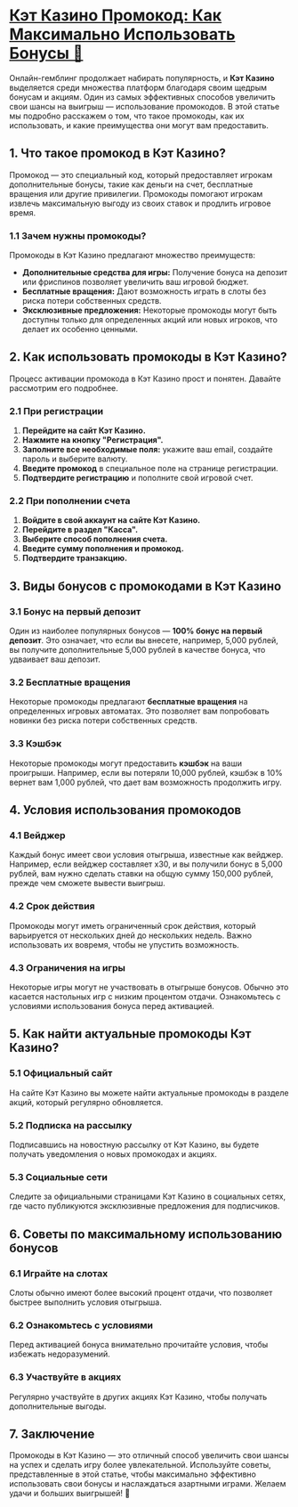 # [Кэт Казино Промокод: Как Максимально Использовать Бонусы 🎉](https://catchthecatthree.com/d1bfb4f94)

Онлайн-гемблинг продолжает набирать популярность, и **Кэт Казино** выделяется среди множества платформ благодаря своим щедрым бонусам и акциям. Один из самых эффективных способов увеличить свои шансы на выигрыш — использование промокодов. В этой статье мы подробно расскажем о том, что такое промокоды, как их использовать, и какие преимущества они могут вам предоставить.

## 1. Что такое промокод в Кэт Казино?

Промокод — это специальный код, который предоставляет игрокам дополнительные бонусы, такие как деньги на счет, бесплатные вращения или другие привилегии. Промокоды помогают игрокам извлечь максимальную выгоду из своих ставок и продлить игровое время.

### 1.1 Зачем нужны промокоды?

Промокоды в Кэт Казино предлагают множество преимуществ:

* **Дополнительные средства для игры:** Получение бонуса на депозит или фриспинов позволяет увеличить ваш игровой бюджет.
* **Бесплатные вращения:** Дают возможность играть в слоты без риска потери собственных средств.
* **Эксклюзивные предложения:** Некоторые промокоды могут быть доступны только для определенных акций или новых игроков, что делает их особенно ценными.

## 2. Как использовать промокоды в Кэт Казино?

Процесс активации промокода в Кэт Казино прост и понятен. Давайте рассмотрим его подробнее.

### 2.1 При регистрации

1. **Перейдите на сайт Кэт Казино.**
2. **Нажмите на кнопку "Регистрация".**
3. **Заполните все необходимые поля:** укажите ваш email, создайте пароль и выберите валюту.
4. **Введите промокод** в специальное поле на странице регистрации.
5. **Подтвердите регистрацию** и пополните свой игровой счет.

### 2.2 При пополнении счета

1. **Войдите в свой аккаунт на сайте Кэт Казино.**
2. **Перейдите в раздел "Касса".**
3. **Выберите способ пополнения счета.**
4. **Введите сумму пополнения и промокод.**
5. **Подтвердите транзакцию.**

## 3. Виды бонусов с промокодами в Кэт Казино

### 3.1 Бонус на первый депозит

Один из наиболее популярных бонусов — **100% бонус на первый депозит**. Это означает, что если вы внесете, например, 5,000 рублей, вы получите дополнительные 5,000 рублей в качестве бонуса, что удваивает ваш депозит.

### 3.2 Бесплатные вращения

Некоторые промокоды предлагают **бесплатные вращения** на определенных игровых автоматах. Это позволяет вам попробовать новинки без риска потери собственных средств.

### 3.3 Кэшбэк

Некоторые промокоды могут предоставить **кэшбэк** на ваши проигрыши. Например, если вы потеряли 10,000 рублей, кэшбэк в 10% вернет вам 1,000 рублей, что дает вам возможность продолжить игру.

## 4. Условия использования промокодов

### 4.1 Вейджер

Каждый бонус имеет свои условия отыгрыша, известные как вейджер. Например, если вейджер составляет x30, и вы получили бонус в 5,000 рублей, вам нужно сделать ставки на общую сумму 150,000 рублей, прежде чем сможете вывести выигрыш.

### 4.2 Срок действия

Промокоды могут иметь ограниченный срок действия, который варьируется от нескольких дней до нескольких недель. Важно использовать их вовремя, чтобы не упустить возможность.

### 4.3 Ограничения на игры

Некоторые игры могут не участвовать в отыгрыше бонусов. Обычно это касается настольных игр с низким процентом отдачи. Ознакомьтесь с условиями использования бонуса перед активацией.

## 5. Как найти актуальные промокоды Кэт Казино?

### 5.1 Официальный сайт

На сайте Кэт Казино вы можете найти актуальные промокоды в разделе акций, который регулярно обновляется.

### 5.2 Подписка на рассылку

Подписавшись на новостную рассылку от Кэт Казино, вы будете получать уведомления о новых промокодах и акциях.

### 5.3 Социальные сети

Следите за официальными страницами Кэт Казино в социальных сетях, где часто публикуются эксклюзивные предложения для подписчиков.

## 6. Советы по максимальному использованию бонусов

### 6.1 Играйте на слотах

Слоты обычно имеют более высокий процент отдачи, что позволяет быстрее выполнить условия отыгрыша.

### 6.2 Ознакомьтесь с условиями

Перед активацией бонуса внимательно прочитайте условия, чтобы избежать недоразумений.

### 6.3 Участвуйте в акциях

Регулярно участвуйте в других акциях Кэт Казино, чтобы получать дополнительные выгоды.

## 7. Заключение

Промокоды в Кэт Казино — это отличный способ увеличить свои шансы на успех и сделать игру более увлекательной. Используйте советы, представленные в этой статье, чтобы максимально эффективно использовать свои бонусы и наслаждаться азартными играми. Желаем удачи и больших выигрышей! 🎊
